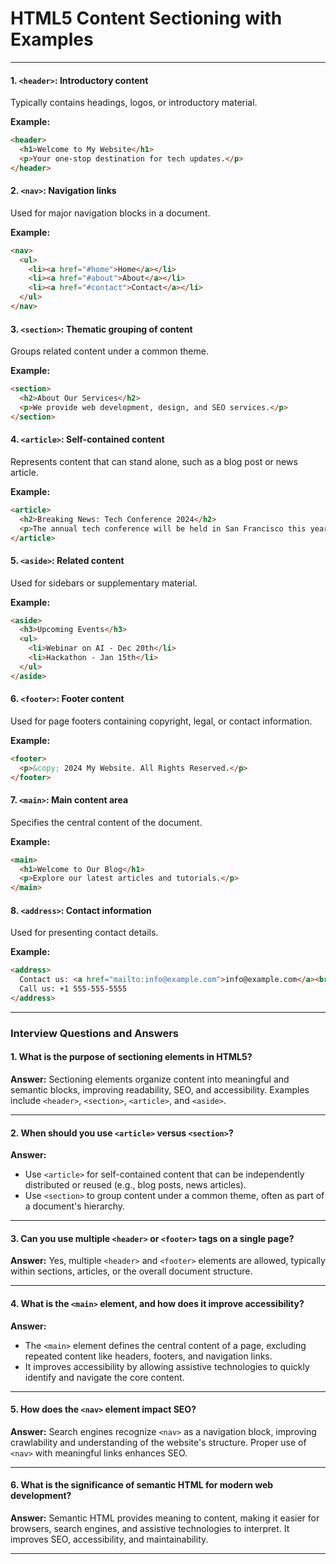 # **HTML5 Content Sectioning with Examples**

---

#### 1. `<header>`: Introductory content

Typically contains headings, logos, or introductory material.

**Example:**

```html
<header>
  <h1>Welcome to My Website</h1>
  <p>Your one-stop destination for tech updates.</p>
</header>
```

#### 2. `<nav>`: Navigation links

Used for major navigation blocks in a document.

**Example:**

```html
<nav>
  <ul>
    <li><a href="#home">Home</a></li>
    <li><a href="#about">About</a></li>
    <li><a href="#contact">Contact</a></li>
  </ul>
</nav>
```

#### 3. `<section>`: Thematic grouping of content

Groups related content under a common theme.

**Example:**

```html
<section>
  <h2>About Our Services</h2>
  <p>We provide web development, design, and SEO services.</p>
</section>
```

#### 4. `<article>`: Self-contained content

Represents content that can stand alone, such as a blog post or news article.

**Example:**

```html
<article>
  <h2>Breaking News: Tech Conference 2024</h2>
  <p>The annual tech conference will be held in San Francisco this year.</p>
</article>
```

#### 5. `<aside>`: Related content

Used for sidebars or supplementary material.

**Example:**

```html
<aside>
  <h3>Upcoming Events</h3>
  <ul>
    <li>Webinar on AI - Dec 20th</li>
    <li>Hackathon - Jan 15th</li>
  </ul>
</aside>
```

#### 6. `<footer>`: Footer content

Used for page footers containing copyright, legal, or contact information.

**Example:**

```html
<footer>
  <p>&copy; 2024 My Website. All Rights Reserved.</p>
</footer>
```

#### 7. `<main>`: Main content area

Specifies the central content of the document.

**Example:**

```html
<main>
  <h1>Welcome to Our Blog</h1>
  <p>Explore our latest articles and tutorials.</p>
</main>
```

#### 8. `<address>`: Contact information

Used for presenting contact details.

**Example:**

```html
<address>
  Contact us: <a href="mailto:info@example.com">info@example.com</a><br />
  Call us: +1 555-555-5555
</address>
```

---

### **Interview Questions and Answers**

#### 1. **What is the purpose of sectioning elements in HTML5?**

**Answer:**
Sectioning elements organize content into meaningful and semantic blocks, improving readability, SEO, and accessibility. Examples include `<header>`, `<section>`, `<article>`, and `<aside>`.

---

#### 2. **When should you use `<article>` versus `<section>`?**

**Answer:**

- Use `<article>` for self-contained content that can be independently distributed or reused (e.g., blog posts, news articles).
- Use `<section>` to group content under a common theme, often as part of a document's hierarchy.

---

#### 3. **Can you use multiple `<header>` or `<footer>` tags on a single page?**

**Answer:**
Yes, multiple `<header>` and `<footer>` elements are allowed, typically within sections, articles, or the overall document structure.

---

#### 4. **What is the `<main>` element, and how does it improve accessibility?**

**Answer:**

- The `<main>` element defines the central content of a page, excluding repeated content like headers, footers, and navigation links.
- It improves accessibility by allowing assistive technologies to quickly identify and navigate the core content.

---

#### 5. **How does the `<nav>` element impact SEO?**

**Answer:**
Search engines recognize `<nav>` as a navigation block, improving crawlability and understanding of the website's structure. Proper use of `<nav>` with meaningful links enhances SEO.

---

#### 6. **What is the significance of semantic HTML for modern web development?**

**Answer:**
Semantic HTML provides meaning to content, making it easier for browsers, search engines, and assistive technologies to interpret. It improves SEO, accessibility, and maintainability.

---
